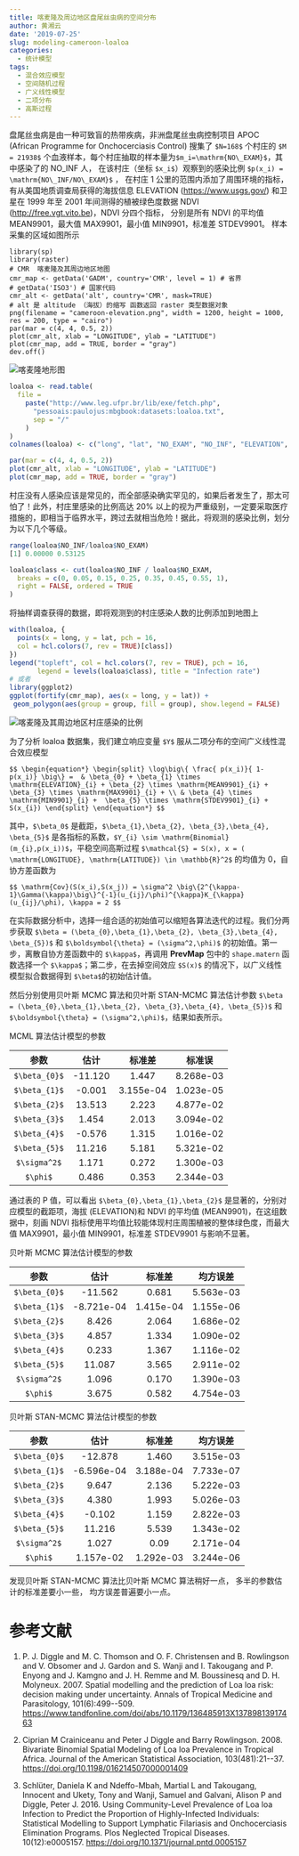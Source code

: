 ```yaml
---
title: 喀麦隆及周边地区盘尾丝虫病的空间分布
author: 黄湘云
date: '2019-07-25'
slug: modeling-cameroon-loaloa
categories:
  - 统计模型
tags:
  - 混合效应模型
  - 空间随机过程
  - 广义线性模型
  - 二项分布
  - 高斯过程
---
```


盘尾丝虫病是由一种可致盲的热带疾病，非洲盘尾丝虫病控制项目 APOC (African Programme for Onchocerciasis Control) 搜集了 `$N=168$` 个村庄的 `$M = 21938$` 个血液样本，每个村庄抽取的样本量为`$m_i=\mathrm{NO\_EXAM}$`，其中感染了的 NO_INF 人， 在该村庄（坐标 `$x_i$`）观察到的感染比例 `$p(x_i) = \mathrm{NO\_INF/NO\_EXAM}$` ， 在村庄 1 公里的范围内添加了周围环境的指标，有从美国地质调查局获得的海拔信息 ELEVATION (<https://www.usgs.gov/>) 和卫星在 1999 年至 2001 年间测得的植被绿色度数据 NDVI (<http://free.vgt.vito.be>)，NDVI 分四个指标， 分别是所有 NDVI 的平均值 MEAN9901，最大值 MAX9901，最小值 MIN9901，标准差 STDEV9901。 样本采集的区域如图所示

```{r loaloa-map,fig.asp=1,fig.cap="红色加号标注样本所在的村庄"}
library(sp)
library(raster)
# CMR  喀麦隆及其周边地区地图
cmr_map <- getData('GADM', country='CMR', level = 1) # 省界
# getData('ISO3') # 国家代码
cmr_alt <- getData('alt', country='CMR', mask=TRUE) 
# alt 是 altitude （海拔）的缩写 函数返回 raster 类型数据对象
png(filename = "cameroon-elevation.png", width = 1200, height = 1000, res = 200, type = "cairo")
par(mar = c(4, 4, 0.5, 2))
plot(cmr_alt, xlab = "LONGITUDE", ylab = "LATITUDE")
plot(cmr_map, add = TRUE, border = "gray")
dev.off()
```

![喀麦隆地形图](https://wp-contents.netlify.com/2019/08/cameroon-elevation.png)

```r
loaloa <- read.table(
  file =
    paste("http://www.leg.ufpr.br/lib/exe/fetch.php",
      "pessoais:paulojus:mbgbook:datasets:loaloa.txt",
      sep = "/"
    )
)
colnames(loaloa) <- c("long", "lat", "NO_EXAM", "NO_INF", "ELEVATION", "MAX9901", "STDEV9901")

par(mar = c(4, 4, 0.5, 2))
plot(cmr_alt, xlab = "LONGITUDE", ylab = "LATITUDE")
plot(cmr_map, add = TRUE, border = "gray")
```

村庄没有人感染应该是常见的，而全部感染确实罕见的，如果后者发生了，那太可怕了！此外，村庄里感染的比例高达 20% 以上的视为严重级别，一定要采取医疗措施的，即相当于临界水平，跨过去就相当危险！据此，将观测的感染比例，划分为以下几个等级。

```r
range(loaloa$NO_INF/loaloa$NO_EXAM)
[1] 0.00000 0.53125
```
```r
loaloa$class <- cut(loaloa$NO_INF / loaloa$NO_EXAM,
  breaks = c(0, 0.05, 0.15, 0.25, 0.35, 0.45, 0.55, 1),
  right = FALSE, ordered = TRUE
)
```

将抽样调查获得的数据，即将观测到的村庄感染人数的比例添加到地图上

```r
with(loaloa, {
  points(x = long, y = lat, pch = 16,
  col = hcl.colors(7, rev = TRUE)[class])
})
legend("topleft", col = hcl.colors(7, rev = TRUE), pch = 16, 
       legend = levels(loaloa$class), title = "Infection rate")
# 或者
library(ggplot2)
ggplot(fortify(cmr_map), aes(x = long, y = lat)) + 
 geom_polygon(aes(group = group, fill = group), show.legend = FALSE)
```

![喀麦隆及其周边地区村庄感染的比例](https://wp-contents.netlify.com/2019/08/cameroon-infection-rate.png)

为了分析 loaloa 数据集，我们建立响应变量 `$Y$` 服从二项分布的空间广义线性混合效应模型

`$$
\begin{equation*}
\begin{split}
\log\big\{ \frac{ p(x_i)}{ 1-p(x_i)} \big\} = 
               & \beta_{0} + \beta_{1} \times \mathrm{ELEVATION}_{i} + \beta_{2} \times \mathrm{MEAN9901}_{i} + \beta_{3} \times \mathrm{MAX9901}_{i} + \\
               & \beta_{4} \times \mathrm{MIN9901}_{i} +  \beta_{5} \times \mathrm{STDEV9901}_{i} + S(x_{i})
\end{split}
\end{equation*}
$$`

其中，`$\beta_0$` 是截距，`$\beta_{1},\beta_{2}, \beta_{3},\beta_{4}, \beta_{5}$` 是各指标的系数，`$Y_{i} \sim \mathrm{Binomial}(m_{i},p(x_i))$`，平稳空间高斯过程 `$\mathcal{S} = S(x), x = ( \mathrm{LONGITUDE}, \mathrm{LATITUDE}) \in \mathbb{R}^2$` 的均值为 0，自协方差函数为

`$$
\mathrm{Cov}(S(x_i),S(x_j)) = \sigma^2 \big\{2^{\kappa-1}\Gamma(\kappa)\big\}^{-1}(u_{ij}/\phi)^{\kappa}K_{\kappa}(u_{ij}/\phi), \kappa = 2
$$`

在实际数据分析中，选择一组合适的初始值可以缩短各算法迭代的过程。我们分两步获取 `$\beta = (\beta_{0},\beta_{1},\beta_{2}, \beta_{3},\beta_{4}, \beta_{5})$` 和 `$\boldsymbol{\theta} = (\sigma^2,\phi)$` 的初始值。第一步，离散自协方差函数中的 `$\kappa$`，再调用 **PrevMap** 包中的 `shape.matern` 函数选择一个 `$\kappa$`；第二步，在去掉空间效应 `$S(x)$` 的情况下，以广义线性模型拟合数据得到 `$\beta$`的初始估计值。





然后分别使用贝叶斯 MCMC 算法和贝叶斯 STAN-MCMC 算法估计参数 `$\beta = (\beta_{0},\beta_{1},\beta_{2}, \beta_{3},\beta_{4}, \beta_{5})$` 和 `$\boldsymbol{\theta} = (\sigma^2,\phi)$`，结果如表所示。

MCML 算法估计模型的参数

| 参数        | 估计        | 标准差      |   标准误    |
| :---------: | :--------:  | :---------: | :------:    |
| `$\beta_{0}$` | -11.120     | 1.447       | 8.268e-03   |
| `$\beta_{1}$` | -0.001      | 3.155e-04   | 1.023e-05   |
| `$\beta_{2}$` | 13.513      | 2.223       | 4.877e-02   |
| `$\beta_{3}$` | 1.454       | 2.013       | 3.094e-02   |
| `$\beta_{4}$` | -0.576      | 1.315       | 1.016e-02   |
| `$\beta_{5}$` | 11.216      | 5.181       | 5.321e-02   |
| `$\sigma^2$`  | 1.171       | 0.272       | 1.300e-03   |
| `$\phi$`      | 0.486       | 0.353       | 2.344e-03   |

通过表的 P 值，可以看出 `$\beta_{0},\beta_{1},\beta_{2}$` 是显著的，分别对应模型的截距项，海拔 (ELEVATION)和 NDVI 的平均值 (MEAN9901)，在这组数据中，刻画 NDVI 指标使用平均值比较能体现村庄周围植被的整体绿色度，而最大值 MAX9901，最小值 MIN9901，标准差 STDEV9901 与影响不显著。

贝叶斯 MCMC 算法估计模型的参数

| 参数        | 估计        | 标准差      |   均方误差  |
| :---------: | :--------:  | :---------: | :------:    |
| `$\beta_{0}$` | -11.562     | 0.681       | 5.563e-03   |
| `$\beta_{1}$` | -8.721e-04  | 1.415e-04   | 1.155e-06   |
| `$\beta_{2}$` | 8.426       | 2.064       | 1.686e-02   |
| `$\beta_{3}$` | 4.857       | 1.334       | 1.090e-02   |
| `$\beta_{4}$` | 0.233       | 1.367       | 1.116e-02   |
| `$\beta_{5}$` | 11.087      | 3.565       | 2.911e-02   |
| `$\sigma^2$`  | 1.096       | 0.170       | 1.390e-03   |
| `$\phi$`      | 3.675       | 0.582       | 4.754e-03   |

贝叶斯 STAN-MCMC 算法估计模型的参数

| 参数        | 估计        | 标准差      |   均方误差  |
| :---------: | :--------:  | :---------: | :------:    |
| `$\beta_{0}$` | -12.878     | 1.460       | 3.515e-03   |
| `$\beta_{1}$` | -6.596e-04  | 3.188e-04   | 7.733e-07   |
| `$\beta_{2}$` | 9.647       | 2.136       | 5.222e-03   |
| `$\beta_{3}$` | 4.380       | 1.993       | 5.026e-03   |
| `$\beta_{4}$` | -0.102      | 1.159       | 2.822e-03   |
| `$\beta_{5}$` | 11.216      | 5.539       | 1.343e-02   |
| `$\sigma^2$`  | 1.027       | 0.09        | 2.171e-04   |
| `$\phi$`      | 1.157e-02   | 1.292e-03   | 3.244e-06   |

发现贝叶斯 STAN-MCMC 算法比贝叶斯 MCMC 算法稍好一点， 多半的参数估计的标准差要小一些， 均方误差普遍要小一点。

# 参考文献

1. P. J. Diggle and M. C. Thomson and O. F. Christensen and B. Rowlingson and V. Obsomer and J. Gardon and S. Wanji and I. Takougang and P. Enyong and J. Kamgno and J. H. Remme and M. Boussinesq and D. H. Molyneux. 2007. Spatial modelling and the prediction of Loa loa risk: decision making under uncertainty. Annals of Tropical Medicine and Parasitology, 101(6):499--509. <https://www.tandfonline.com/doi/abs/10.1179/136485913X13789813917463>

1. Ciprian M Crainiceanu and Peter J Diggle and Barry Rowlingson. 2008. Bivariate Binomial Spatial Modeling of Loa loa Prevalence in Tropical Africa. Journal of the American Statistical Association, 103(481):21--37. <https://doi.org/10.1198/016214507000001409>

1. Schlüter, Daniela K and Ndeffo-Mbah, Martial L and Takougang, Innocent and Ukety, Tony and Wanji, Samuel and Galvani, Alison P and Diggle, Peter J. 2016. Using Community-Level Prevalence of Loa loa Infection to Predict the Proportion of Highly-Infected Individuals: Statistical Modelling to Support Lymphatic Filariasis and Onchocerciasis Elimination Programs. Plos Neglected Tropical Diseases. 10(12):e0005157. <https://doi.org/10.1371/journal.pntd.0005157>
